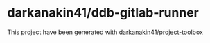 darkanakin41/ddb-gitlab-runner
===
This project have been generated with [darkanakin41/project-toolbox](https://github.com/darkanakin41/project-toolbox)